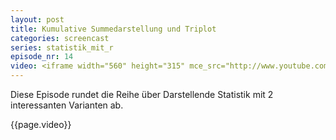 ```yaml
---
layout: post
title: Kumulative Summedarstellung und Triplot
categories: screencast
series: statistik_mit_r
episode_nr: 14
video: <iframe width="560" height="315" mce_src="http://www.youtube.com/embed/nIAlERWZxNg" frameborder="0" allowfullscreen="" src="http://www.youtube.com/embed/nIAlERWZxNg"></iframe>
---
```


Diese Episode rundet die Reihe über Darstellende Statistik mit 2 interessanten Varianten ab.

{{page.video}}
